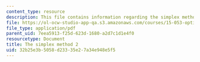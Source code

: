 ```yaml
---
content_type: resource
description: This file contains information regarding the simplex method 2.
file: https://ol-ocw-studio-app-qa.s3.amazonaws.com/courses/15-053-optimization-methods-in-management-science-spring-2013/32b25e3b5058d23335e27a34e948e5f5_MIT15_053S13_lec5.pdf
file_type: application/pdf
parent_uid: 7eea5913-f25d-623d-1680-a2d7c1d1e4f0
resourcetype: Document
title: The simplex method 2
uid: 32b25e3b-5058-d233-35e2-7a34e948e5f5
---
```

